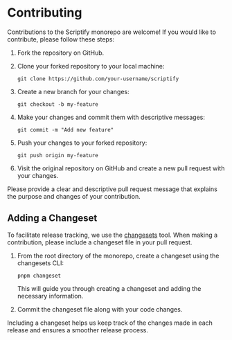 # Contributing

Contributions to the Scriptify monorepo are welcome! If you would like to contribute, please follow these steps:

1. Fork the repository on GitHub.

2. Clone your forked repository to your local machine:

   ```
   git clone https://github.com/your-username/scriptify
   ```

3. Create a new branch for your changes:

   ```
   git checkout -b my-feature
   ```

4. Make your changes and commit them with descriptive messages:

   ```
   git commit -m "Add new feature"
   ```

5. Push your changes to your forked repository:

   ```
   git push origin my-feature
   ```

6. Visit the original repository on GitHub and create a new pull request with your changes.

Please provide a clear and descriptive pull request message that explains the purpose and changes of your contribution.

## Adding a Changeset

To facilitate release tracking, we use the [changesets](https://github.com/changesets/changesets) tool. When making a contribution, please include a changeset file in your pull request.

1. From the root directory of the monorepo, create a changeset using the changesets CLI:

   ```
   pnpm changeset
   ```

   This will guide you through creating a changeset and adding the necessary information.

3. Commit the changeset file along with your code changes.

Including a changeset helps us keep track of the changes made in each release and ensures a smoother release process.